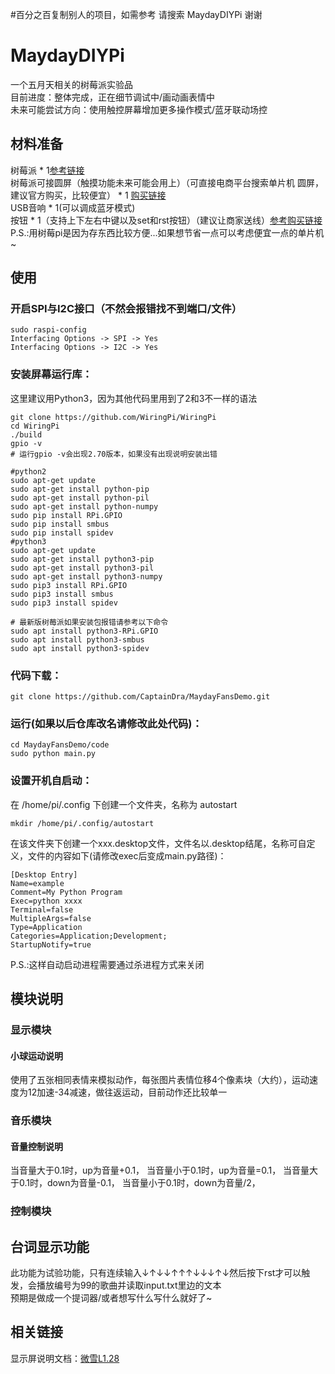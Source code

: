 #百分之百复制别人的项目，如需参考 请搜索 MaydayDIYPi  谢谢
# MaydayDIYPi
一个五月天相关的树莓派实验品    
目前进度：整体完成，正在细节调试中/画动画表情中     
未来可能尝试方向：使用触控屏幕增加更多操作模式/蓝牙联动场控    
## 材料准备    
树莓派 * 1[参考链接](https://ic-item.jd.com/100081906218.html)     
树莓派可接圆屏（触摸功能未来可能会用上）（可直接电商平台搜索单片机 圆屏，建议官方购买，比较便宜） * 1 [购买链接](https://www.waveshare.net/shop/1.28inch-LCD-Module.htm)     
USB音响 * 1(可以调成蓝牙模式)    
按钮 * 1（支持上下左右中键以及set和rst按钮）（建议让商家送线）[参考购买链接](https://item.jd.com/100016801309.html)    
P.S.:用树莓pi是因为存东西比较方便...如果想节省一点可以考虑便宜一点的单片机~
## 使用    
### 开启SPI与I2C接口（不然会报错找不到端口/文件）    
```
sudo raspi-config
Interfacing Options -> SPI -> Yes
Interfacing Options -> I2C -> Yes
```

### 安装屏幕运行库：
这里建议用Python3，因为其他代码里用到了2和3不一样的语法    
```
git clone https://github.com/WiringPi/WiringPi
cd WiringPi
./build
gpio -v
# 运行gpio -v会出现2.70版本，如果没有出现说明安装出错

#python2
sudo apt-get update
sudo apt-get install python-pip
sudo apt-get install python-pil
sudo apt-get install python-numpy
sudo pip install RPi.GPIO
sudo pip install smbus
sudo pip install spidev
#python3
sudo apt-get update
sudo apt-get install python3-pip
sudo apt-get install python3-pil
sudo apt-get install python3-numpy
sudo pip3 install RPi.GPIO
sudo pip3 install smbus
sudo pip3 install spidev

# 最新版树莓派如果安装包报错请参考以下命令
sudo apt install python3-RPi.GPIO
sudo apt install python3-smbus
sudo apt install python3-spidev
```


### 代码下载：    
```
git clone https://github.com/CaptainDra/MaydayFansDemo.git    
```   

### 运行(如果以后仓库改名请修改此处代码)：    
```
cd MaydayFansDemo/code
sudo python main.py
```
### 设置开机自启动：    
在 /home/pi/.config 下创建一个文件夹，名称为 autostart    
```
mkdir /home/pi/.config/autostart
```
在该文件夹下创建一个xxx.desktop文件，文件名以.desktop结尾，名称可自定义，文件的内容如下(请修改exec后变成main.py路径)：    
```
[Desktop Entry]
Name=example
Comment=My Python Program
Exec=python xxxx
Terminal=false
MultipleArgs=false
Type=Application
Categories=Application;Development;
StartupNotify=true
```
P.S.:这样自动启动进程需要通过杀进程方式来关闭

## 模块说明
### 显示模块
#### 小球运动说明
使用了五张相同表情来模拟动作，每张图片表情位移4个像素块（大约），运动速度为12加速-34减速，做往返运动，目前动作还比较单一

### 音乐模块
#### 音量控制说明
当音量大于0.1时，up为音量+0.1，
当音量小于0.1时，up为音量=0.1，
当音量大于0.1时，down为音量-0.1，
当音量小于0.1时，down为音量/2，

### 控制模块


## 台词显示功能
此功能为试验功能，只有连续输入↓↑↓↓↑↑↑↓↓↓↑↓然后按下rst才可以触发，会播放编号为99的歌曲并读取input.txt里边的文本    
预期是做成一个提词器/或者想写什么写什么就好了~

## 相关链接    
显示屏说明文档：[微雪L1.28](https://www.waveshare.net/wiki/1.28inch_Touch_LCD#.E8.BF.90.E8.A1.8C.E6.B5.8B.E8.AF.95.E7.A8.8B.E5.BA.8F)       


